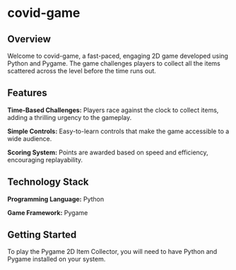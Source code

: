 # covid-game

## Overview
Welcome to covid-game, a fast-paced, engaging 2D game developed using Python and Pygame. The game challenges players to collect all the items scattered across the level before the time runs out.

## Features
**Time-Based Challenges:** Players race against the clock to collect items, adding a thrilling urgency to the gameplay.

**Simple Controls:** Easy-to-learn controls that make the game accessible to a wide audience.

**Scoring System:** Points are awarded based on speed and efficiency, encouraging replayability.

## Technology Stack
**Programming Language:** Python

**Game Framework:** Pygame

## Getting Started
To play the Pygame 2D Item Collector, you will need to have Python and Pygame installed on your system.
